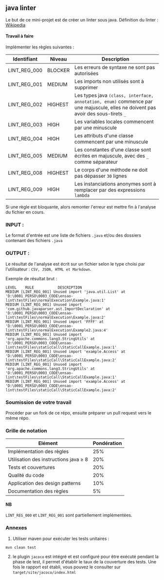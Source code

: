 ## java linter
Le but de ce mini-projet est de créer un linter sous java.
Définition du linter : [Wikipedia](https://en.wikipedia.org/wiki/Lint_%28software%29)

#### Travail à faire

Implémenter les règles suivantes :

| Identifiant |Niveau  | Description |
|--|--|--|
| LINT_REG_000 |BLOCKER|Les erreurs de syntaxe ne sont pas autorisées|
| LINT_REG_001 |MEDIUM |Les imports non utilisés sont à supprimer |
| LINT_REG_002 |HIGHEST|Les types java `(class, interface, annotation, enum)` commence par une majuscule, elles ne doivent pas avoir des sous-tirets `_`  |
| LINT_REG_003 |HIGH|Les variables locales commencent par une minuscule  |
| LINT_REG_004 |HIGH|Les attributs d'une classe commencent par une minuscule  |
| LINT_REG_005 |MEDIUM|Les constantes d'une classe sont écrites en majuscule, avec des `_` comme séparateur|
| LINT_REG_008 |HIGHEST|Le corps d'une méthode ne doit pas dépasser `30` lignes|
| LINT_REG_009 |HIGH|Les instanciations anonymes sont à remplacer par des expressions `lambda`|


Si une règle est bloquante, alors remonter l'erreur est mettre fin à l'analyse du fichier en cours.
### INPUT :
Le format d'entrée est une liste de fichiers `.java` et/ou des dossiers contenant des fichiers `.java`
### OUTPUT :
Le résultat de l'analyse est écrit sur un fichier selon le type choisi par l'utilisateur : `CSV, JSON, HTML et Markdown`.

Exemple de résultat brut :
```
LEVEL    RULE    	    DESCRIPTION
MEDIUM [LINT_REG_001] Unused import 'java.util.List' at 'D:\0001_PERSO\0003_CODE\ensao-lint\testFiles\normalExecution\Example.java:1'
MEDIUM [LINT_REG_001] Unused import 'com.github.javaparser.ast.ImportDeclaration' at 'D:\0001_PERSO\0003_CODE\ensao-lint\testFiles\normalExecution\Example.java:2'
MEDIUM [LINT_REG_001] Unused import 'FFFF' at 'D:\0001_PERSO\0003_CODE\ensao-lint\testFiles\normalExecution\Example2.java:4'
MEDIUM [LINT_REG_001] Unused import 'org.apache.commons.lang3.StringUtils' at 'D:\0001_PERSO\0003_CODE\ensao-lint\testFiles\staticCall\StaticCallExample.java:1'
MEDIUM [LINT_REG_001] Unused import 'example.Access' at 'D:\0001_PERSO\0003_CODE\ensao-lint\testFiles\staticCall\StaticCallExample.java:2'
MEDIUM [LINT_REG_001] Unused import 'org.apache.commons.lang3.StringUtils' at 'D:\0001_PERSO\0003_CODE\ensao-lint\testFiles\staticCall\StaticCallExample.java:1'
MEDIUM [LINT_REG_001] Unused import 'example.Access' at 'D:\0001_PERSO\0003_CODE\ensao-lint\testFiles\staticCall\StaticCallExample.java:2'
```
###  Soumission de votre travail
Procéder par un fork de ce répo, ensuite préparer un pull request vers le même répo.
### Grille de notation
| Elément| Pondération|
|--|--|
|Implémentation des règles | 25%|
|Utilisation des instructions java ≥ 8| 20%|
|Tests et couvertures|20%|
|Qualité du code |20%|
|Application des design patterns|10%|
|Documentation des règles |5%|
#### NB
`LINT_REG_000` et `LINT_REG_001` sont partiellement implémentées.
### Annexes
1. Utiliser maven pour exécuter les tests unitaires :
 ```
mvn clean test
```

2. le plugin `jacoco` est intégré et est configuré pour être exécuté pendant la phase de test, il permet d'établir le taux de la couverture des tests.
Une fois le rapport est établi, vous pouvez le consulter sur `target/site/jacoco/index.html`

